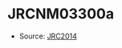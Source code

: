 <a name="material" />

# JRCNM03300a
<script type="application/ld+json">
  {
    "@context": "https://schema.org/",
    "@type": "ChemicalSubstance",
    "http://purl.org/dc/terms/conformsTo":
      {
        "@type": "CreativeWork",
        "@id": "https://bioschemas.org/profiles/ChemicalSubstance/0.4-RELEASE/"
      },
    "@id": "https://egonw.github.io/nanowiki/nanowiki390.html#material",
    "name": "JRCNM03300a",
    "sameAs": "http://127.0.0.1/mediawiki/index.php/Special:URIResolver/JRCNM03300a"
  }
</script>


* Source: [JRC2014](http://127.0.0.1/mediawiki/index.php/Special:URIResolver/JRC2014)
